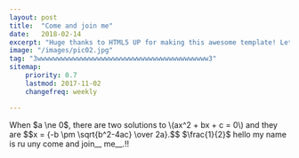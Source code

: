 ```yaml
---
layout: post
title:  "Come and join me"
date:   2018-02-14
excerpt: "Huge thanks to HTML5 UP for making this awesome template! Let's see what it can do"
image: "/images/pic02.jpg"
tag: "3wwwwwwwwwwwwwwwwwwwwwwwwwwwwwwwwwwwwwwwwwww3"
sitemap:
    priority: 0.7
    lastmod: 2017-11-02
    changefreq: weekly

---
```


<!DOCTYPE html>
<html>
<head>
<title>MathJax TeX Test Page</title>
<script type="text/x-mathjax-config">
  MathJax.Hub.Config({tex2jax: {inlineMath: [['$','$'], ['\\(','\\)']]}});
</script>
<script type="text/javascript" async
  src="https://example.com/MathJax.js?config=TeX-AMS_CHTML">
</script>
</head>
<body>
When $a \ne 0$, there are two solutions to \(ax^2 + bx + c = 0\) and they are
$$x = {-b \pm \sqrt{b^2-4ac} \over 2a}.$$
$\frac{1}{2}$
hello
my
name
is
ru
uny
come
and 
join__
me__.!!
</body>
</html>
<script src="https://cdnjs.cloudflare.com/ajax/libs/mathjax/2.7.0/MathJax.js?config=TeX-AMS-MML_HTMLorMML" type="text/javascript"></script>